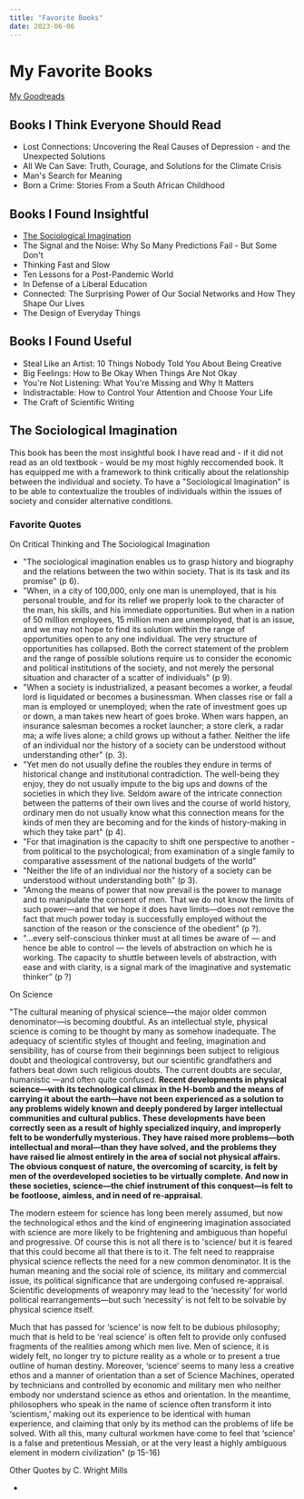 ```yaml
---
title: "Favorite Books"
date: 2023-06-06
---
```


# My Favorite Books

[My Goodreads](https://www.goodreads.com/user/show/117603470-johnathan)

## Books I Think Everyone Should Read
* Lost Connections: Uncovering the Real Causes of Depression - and the Unexpected Solutions
* All We Can Save: Truth, Courage, and Solutions for the Climate Crisis
* Man's Search for Meaning
* Born a Crime: Stories From a South African Childhood

## Books I Found Insightful
* [The Sociological Imagination](#the-sociological-imagination)
* The Signal and the Noise: Why So Many Predictions Fail - But Some Don't
* Thinking Fast and Slow
* Ten Lessons for a Post-Pandemic World
* In Defense of a Liberal Education
* Connected: The Surprising Power of Our Social Networks and How They Shape Our Lives
* The Design of Everyday Things

## Books I Found Useful
* Steal Like an Artist: 10 Things Nobody Told You About Being Creative
* Big Feelings: How to Be Okay When Things Are Not Okay
* You're Not Listening: What You're Missing and Why It Matters
* Indistractable: How to Control Your Attention and Choose Your Life
* The Craft of Scientific Writing


## The Sociological Imagination 
This book has been the most insightful book I have read and - if it did not read as an old textbook - would be my most highly reccomended book. It has equipped me with a framework to think critically about the relationship between the individual and society. To have a "Sociological Imagination" is to be able to contextualize the troubles of individuals within the issues of society and consider alternative conditions. 
<!--These ideas are prevalent in other books in more accessable forms, such as the impact of having a Malcom Gladwell's example in Outliers of successful hockey players disport January birthdays.-->


### Favorite Quotes
On Critical Thinking and The Sociological Imagination
* "The sociological imagination enables us to grasp history and
biography and the relations between the two within society. That
is its task and its promise" (p 6).
* "When, in a city of 100,000, only one man is unemployed, that is his personal trouble, and for its relief we properly look to the character of the man, his skills, and his immediate opportunities. But when in a nation of 50 million employees, 15 million men are unemployed, that is an issue, and we may not hope to find its solution within the range of opportunities open to any one individual. The very structure of opportunities has collapsed. Both the correct statement of the problem and the range of possible solutions require us to consider the economic and political institutions of the society, and not merely the personal situation and character of a scatter of individuals" (p 9). 
* "When a society is industrialized, a peasant becomes a worker, a feudal lord is liquidated or becomes a businessman. When classes rise or fall a man is employed or unemployed; when the rate of investment goes up or down, a man takes new heart of goes broke. When wars happen, an insurance salesman becomes a rocket launcher; a store clerk, a radar ma; a wife lives alone; a child grows up without a father. Neither the life of an individual nor the history of a society can be understood without understanding other" (p. 3).
* "Yet men do not usually define the roubles they endure in terms of historical change and institutional contradiction. The well-being they enjoy, they do not usually impute to the big ups and downs of the societies in which they live. Seldom aware of the intricate connection between the patterns of their own lives and the course of world history, ordinary men do not usually know what this connection means for the kinds of men they are becoming and for the kinds of history-making in which they take part" (p 4).
* "For that imagination is the capacity to shift one perspective to another - from political to the psychological; from examination of a single family to comparative assessment of the national budgets of the world"
* "Neither the life of an individual nor the history of a society can be understood without understanding both" (p 3).
* "Among the means of power that now prevail is the power to manage and to manipulate the consent of men. That we do not know the limits of such power—and that we hope it does have limits—does not remove the fact that much power today is successfully employed without the sanction of the reason or the conscience of the obedient" (p ?).
* "...every self-conscious thinker must at all times be aware of — and hence be able to control — the levels of abstraction on which he is working. The capacity to shuttle between levels of abstraction, with ease and with clarity, is a signal mark of the imaginative and systematic thinker” (p ?)


On Science

"The cultural meaning of physical science—the major older common denominator—is becoming doubtful. As an intellectual style, physical science is coming to be thought by many as somehow inadequate. The adequacy of scientific styles of thought and feeling, imagination and sensibility, has of course from their beginnings been subject to religious doubt and theological controversy, but our scientific grandfathers and fathers beat down such religious doubts. The current doubts are secular, humanistic —and often quite confused. **Recent developments in physical science—with its technological climax in the H-bomb and the means of carrying it about the earth—have not been experienced as a solution to any problems widely known and deeply pondered by larger intellectual communities and cultural publics. These developments have been correctly seen as a result of highly specialized inquiry, and improperly felt to be wonderfully mysterious. They have raised more problems—both intellectual and moral—than they have solved, and the problems they have raised lie almost entirely in the area of social not physical affairs. The obvious conquest of nature, the overcoming of scarcity, is felt by men of the overdeveloped societies to be virtually complete. And now in these societies, science—the chief instrument of this conquest—is felt to be footloose, aimless, and in need of re-appraisal.**

The modern esteem for science has long been merely assumed, but now the technological ethos and the kind of engineering imagination associated with science are more likely to be frightening and ambiguous than hopeful and progressive. Of course this is not all there is to 'science/ but it is feared that this could become all that there is to it. The felt need to reappraise physical science reflects the need for a new common denominator. It is the human meaning and the social role of science, its military and commercial issue, its political significance that are undergoing confused re-appraisal. Scientific developments of weaponry may lead to the ‘necessity’ for world political rearrangements—but such ‘necessity’ is not felt to be solvable by physical science itself.

Much that has passed for ‘science’ is now felt to be dubious philosophy; much that is held to be ‘real science’ is often felt to provide only confused fragments of the realities among which men live. Men of science, it is widely felt, no longer try to picture reality as a whole or to present a true outline of human destiny. Moreover, ‘science’ seems to many less a creative ethos and a manner of orientation than a set of Science Machines, operated by technicians and controlled by economic and military men who neither embody nor understand science as ethos and orientation. In the meantime, philosophers who speak in the name of science often transform it into ‘scientism,’ making out its experience to be identical with human experience, and claiming that only by its method can the problems of life be solved. With all this, many cultural workmen have come to feel that ‘science’ is a false and pretentious Messiah, or at the very least a highly ambiguous element in modern civilization" (p 15-16)

Other Quotes by C. Wright Mills
* <!-- Consent of men, many among us have fallen prey to entertainment industrial complex, marketing industrial complex, exploit at sub-consious level without consent passive consent -->
